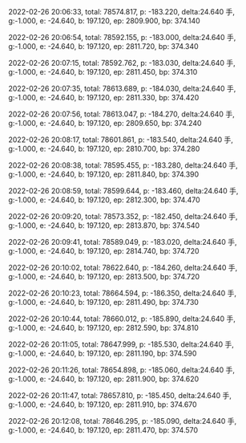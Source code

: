 2022-02-26 20:06:33, total: 78574.817, p: -183.220, delta:24.640 手, g:-1.000, e: -24.640, b: 197.120, ep: 2809.900, bp: 374.140

2022-02-26 20:06:54, total: 78592.155, p: -183.000, delta:24.640 手, g:-1.000, e: -24.640, b: 197.120, ep: 2811.720, bp: 374.340

2022-02-26 20:07:15, total: 78592.762, p: -183.030, delta:24.640 手, g:-1.000, e: -24.640, b: 197.120, ep: 2811.450, bp: 374.310

2022-02-26 20:07:35, total: 78613.689, p: -184.030, delta:24.640 手, g:-1.000, e: -24.640, b: 197.120, ep: 2811.330, bp: 374.420

2022-02-26 20:07:56, total: 78613.047, p: -184.270, delta:24.640 手, g:-1.000, e: -24.640, b: 197.120, ep: 2809.650, bp: 374.240

2022-02-26 20:08:17, total: 78601.861, p: -183.540, delta:24.640 手, g:-1.000, e: -24.640, b: 197.120, ep: 2810.700, bp: 374.280

2022-02-26 20:08:38, total: 78595.455, p: -183.280, delta:24.640 手, g:-1.000, e: -24.640, b: 197.120, ep: 2811.840, bp: 374.390

2022-02-26 20:08:59, total: 78599.644, p: -183.460, delta:24.640 手, g:-1.000, e: -24.640, b: 197.120, ep: 2812.300, bp: 374.470

2022-02-26 20:09:20, total: 78573.352, p: -182.450, delta:24.640 手, g:-1.000, e: -24.640, b: 197.120, ep: 2813.870, bp: 374.540

2022-02-26 20:09:41, total: 78589.049, p: -183.020, delta:24.640 手, g:-1.000, e: -24.640, b: 197.120, ep: 2814.740, bp: 374.720

2022-02-26 20:10:02, total: 78622.640, p: -184.260, delta:24.640 手, g:-1.000, e: -24.640, b: 197.120, ep: 2813.500, bp: 374.720

2022-02-26 20:10:23, total: 78664.594, p: -186.350, delta:24.640 手, g:-1.000, e: -24.640, b: 197.120, ep: 2811.490, bp: 374.730

2022-02-26 20:10:44, total: 78660.012, p: -185.890, delta:24.640 手, g:-1.000, e: -24.640, b: 197.120, ep: 2812.590, bp: 374.810

2022-02-26 20:11:05, total: 78647.999, p: -185.530, delta:24.640 手, g:-1.000, e: -24.640, b: 197.120, ep: 2811.190, bp: 374.590

2022-02-26 20:11:26, total: 78654.898, p: -185.060, delta:24.640 手, g:-1.000, e: -24.640, b: 197.120, ep: 2811.900, bp: 374.620

2022-02-26 20:11:47, total: 78657.810, p: -185.450, delta:24.640 手, g:-1.000, e: -24.640, b: 197.120, ep: 2811.910, bp: 374.670

2022-02-26 20:12:08, total: 78646.295, p: -185.090, delta:24.640 手, g:-1.000, e: -24.640, b: 197.120, ep: 2811.470, bp: 374.570